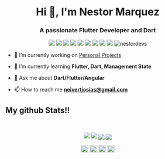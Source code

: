 <h1 align="center">Hi 👋, I'm Nestor Marquez</h1>
<h3 align="center">A passionate Flutter Developer and Dart</h3>

<p align="center"> 
  <img src="https://img.shields.io/badge/Flutter-blue?style=flat&logo=flutter&logoColor=white&logoWidth=20"/>
  <img src="https://img.shields.io/badge/Dart-1F4B6E?style=flat&logo=dart&logoColor=white&logoWidth=20"/>
  <img src="https://img.shields.io/badge/Android-3DDC84?style=flat&logo=android&logoColor=white&logoWidth=20"/>
  <img src="https://img.shields.io/badge/Angular-DD0031?style=flat&logo=angular&logoColor=white&logoWidth=20"/>
  <img src="https://img.shields.io/badge/Node JS-339933?style=flat&logo=node.js&logoColor=white&logoWidth=20"/>
  <img src="https://img.shields.io/badge/NestJS-E0234E?style=flat&logo=nestjs&logoColor=white&logoWidth=20"/>
  <img src="https://img.shields.io/badge/Mongo DB-47A248?style=flat&logo=mongodb&logoColor=white&logoWidth=20"/>
  <img src="https://img.shields.io/badge/Firebase-FFCA28?style=flat&logo=firebase&logoColor=white&logoWidth=20"/>
  <img src="https://img.shields.io/badge/Mapbox-000000?style=flat&logo=mapbox&logoColor=white&logoWidth=20"/>
  <img src="https://komarev.com/ghpvc/?username=nestordevs" alt="nestordevs" />
</p>

- 🔭 I’m currently working on [Personal Projects](https://www.youtube.com/channel/UCHPLB74WSMMXs-tdC8G6m2A)

- 🌱 I’m currently learning **Flutter, Dart, Management State**

- 💬 Ask me about **Dart/Flutter/Angular**

- 📫 How to reach me **neivertjosias@gmail.com**

## My github Stats!!

<br>

<p align = "center">
  <img src = "https://github-readme-stats.vercel.app/api?username=nestordevs&show_icons=true&theme=radical&line_height=27">
  <img src = "https://github-readme-stats.vercel.app/api/top-langs/?username=nestordevs&hide=css,html&theme=tokyonight">
  
  <a href="https://github.com/NestorDevs/pizza_delivery_API">
  <img align="center" src="https://github-readme-stats.vercel.app/api/pin/?username=nestordevs&repo=pizza_delivery_API&title_color=ffffff&text_color=c9cacc&icon_color=2bbc8a&bg_color=1d1f21" />
</a>
  <a href="https://github.com/NestorDevs/pizza_delivery_app">
  <img align="center" src="https://github-readme-stats.vercel.app/api/pin/?username=nestordevs&repo=pizza_delivery_app&title_color=ffffff&text_color=c9cacc&icon_color=2bbc8a&bg_color=1d1f21" />
</a>
</p>

<p align="center">
<a href="https://twitter.com/https://twitter.com/nestor_jw" target="blank"><img align="center" src="https://cdn.jsdelivr.net/npm/simple-icons@3.0.1/icons/twitter.svg" alt="https://twitter.com/nestor_jw" height="20" width="20" /></a>
<a href="https://linkedin.com/in/https://www.linkedin.com/in/nestor-marquez/" target="blank"><img align="center" src="https://cdn.jsdelivr.net/npm/simple-icons@3.0.1/icons/linkedin.svg" alt="https://www.linkedin.com/in/nestor-marquez/" height="20" width="20" /></a>
<a href="https://fb.com/https://www.facebook.com/nestordevs" target="blank"><img align="center" src="https://cdn.jsdelivr.net/npm/simple-icons@3.0.1/icons/facebook.svg" alt="https://www.facebook.com/nestordevs" height="20" width="20" /></a>
<a href="https://instagram.com/https://www.instagram.com/ndev78/" target="blank"><img align="center" src="https://cdn.jsdelivr.net/npm/simple-icons@3.0.1/icons/instagram.svg" alt="https://www.instagram.com/ndev78/" height="20" width="20" /></a>
</p>
